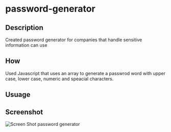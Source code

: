 # password-generator

## Description

Created password generator for companies that handle sensitive information can use 


## How
Used Javascript that uses an array to generate a passwrod word with upper case, lower case, numeric and speacial characters.


## Usuage


## Screenshot

![Screen Shot password generator](https://github.com/lucasjeromelovelace/Portfolio-LucasLovelace/assets/99099060/cee3fabd-d63c-4dd8-8119-b9070fbe3257)
